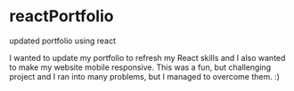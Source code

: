 # reactPortfolio
updated portfolio using react

I wanted to update my portfolio to refresh my React skills and I also wanted to make my website mobile responsive.
This was a fun, but challenging project and I ran into many problems, but I managed to overcome them. :)

